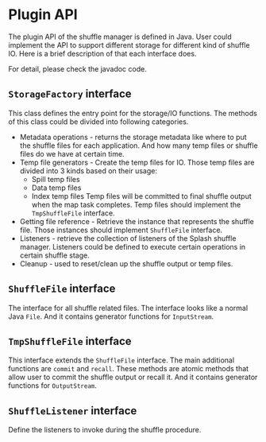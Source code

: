 # Plugin API

The plugin API of the shuffle manager is defined in Java.  User could implement
the API to support different storage for different kind of shuffle IO.
Here is a brief description of that each interface does.

For detail, please check the javadoc code.

## `StorageFactory` interface

This class defines the entry point for the storage/IO functions.  The methods of
this class could be divided into following categories.

* Metadata operations - returns the storage metadata like where to put the 
  shuffle files for each application.  And how many temp files or shuffle files
  do we have at certain time.
* Temp file generators - Create the temp files for IO.  Those temp files are
  divided into 3 kinds based on their usage:
  * Spill temp files
  * Data temp files
  * Index temp files
  Temp files will be committed to final shuffle output when the map task 
  completes.  Temp files should implement the `TmpShuffleFile` interface.
* Getting file reference - Retrieve the instance that represents the shuffle 
  file.  Those instances should implement `ShuffleFile` interface.
* Listeners - retrieve the collection of listeners of the Splash shuffle 
  manager.  Listeners could be defined to execute certain operations in certain
  shuffle stage.
* Cleanup - used to reset/clean up the shuffle output or temp files.

## `ShuffleFile` interface

The interface for all shuffle related files.  The interface looks like a normal
Java `File`.  And it contains generator functions for `InputStream`.

## `TmpShuffleFile` interface

This interface extends the `ShuffleFile` interface.  The main additional 
functions are `commit` and `recall`.  These methods are atomic methods that 
allow user to commit the shuffle output or recall it.  And it contains generator
functions for `OutputStream`.

## `ShuffleListener` interface

Define the listeners to invoke during the shuffle procedure.
